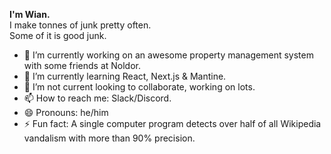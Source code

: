 **I'm Wian.**
<br>
I make tonnes of junk pretty often.
<br>
Some of it is good junk.

- 🔭 I’m currently working on an awesome property management system with some friends at Noldor.
- 🌱 I’m currently learning React, Next.js & Mantine.
- 👯 I’m not current looking to collaborate, working on lots.
- 📫 How to reach me: Slack/Discord.
- 😄 Pronouns: he/him
- ⚡ Fun fact: A single computer program detects over half of all Wikipedia vandalism with more than 90% precision.

<!--
**wian-lloyd/wian-lloyd** is a ✨ _special_ ✨ repository because its `README.md` (this file) appears on your GitHub profile.

Here are some ideas to get you started:

- 🔭 I’m currently working on ...
- 🌱 I’m currently learning ...
- 👯 I’m looking to collaborate on ...
- 🤔 I’m looking for help with ...
- 💬 Ask me about ...
- 📫 How to reach me: ...
- 😄 Pronouns: ...
- ⚡ Fun fact: ...
-->
